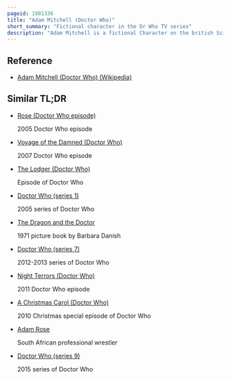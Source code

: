```yaml
---
pageid: 1801336
title: "Adam Mitchell (Doctor Who)"
short_summary: "Fictional character in the Dr Who TV series"
description: "Adam Mitchell is a fictional Character on the british Science Fiction Television Series Doctor who played by Bruno Langley. Adam is introduced in the first Series of the Revival as the second Tv Companion of the ninth Doctor. However, unlike the Ninth Doctor's primary companion, Rose Tyler, who provided an effective human contrast to the Doctor's centuries-old alien, Adam was created to provide an example of an inept time traveller."
---
```


## Reference

- [Adam Mitchell (Doctor Who) (Wikipedia)](https://en.wikipedia.org/?curid=1801336)

## Similar TL;DR

- [Rose (Doctor Who episode)](/tldr/en/rose-doctor-who-episode)

  2005 Doctor Who episode

- [Voyage of the Damned (Doctor Who)](/tldr/en/voyage-of-the-damned-doctor-who)

  2007 Doctor Who episode

- [The Lodger (Doctor Who)](/tldr/en/the-lodger-doctor-who)

  Episode of Doctor Who

- [Doctor Who (series 1)](/tldr/en/doctor-who-series-1)

  2005 series of Doctor Who

- [The Dragon and the Doctor](/tldr/en/the-dragon-and-the-doctor)

  1971 picture book by Barbara Danish

- [Doctor Who (series 7)](/tldr/en/doctor-who-series-7)

  2012-2013 series of Doctor Who

- [Night Terrors (Doctor Who)](/tldr/en/night-terrors-doctor-who)

  2011 Doctor Who episode

- [A Christmas Carol (Doctor Who)](/tldr/en/a-christmas-carol-doctor-who)

  2010 Christmas special episode of Doctor Who

- [Adam Rose](/tldr/en/adam-rose)

  South African professional wrestler

- [Doctor Who (series 9)](/tldr/en/doctor-who-series-9)

  2015 series of Doctor Who
